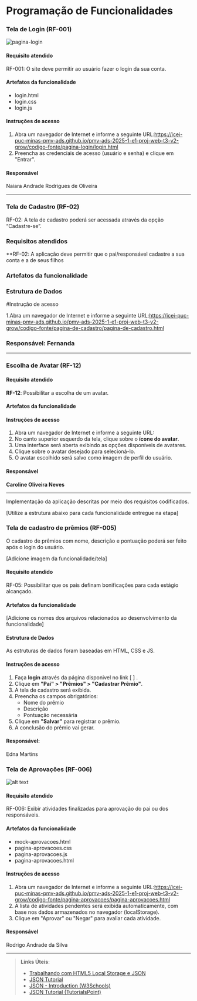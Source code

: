 # Programação de Funcionalidades

### Tela de Login (RF-001)

![pagina-login](https://github.com/user-attachments/assets/88a28180-0912-461b-ade0-7f96ac3566a2)

#### Requisito atendido 

RF-001: O site deve permitir ao usuário fazer o login da sua conta.

#### Artefatos da funcionalidade

- login.html
- login.css
- login.js

#### Instruções de acesso

1.	Abra um navegador de Internet e informe a seguinte URL:https://icei-puc-minas-pmv-ads.github.io/pmv-ads-2025-1-e1-proj-web-t3-v2-grow/codigo-fonte/pagina-login/login.html
2.	Preencha as credenciais de acesso (usuário e senha) e clique em "Entrar".
   
#### Responsável
Naiara Andrade Rodrigues de Oliveira
<hr>



### Tela de Cadastro (RF-02)

RF-02: A tela de cadastro poderá ser acessada através da opção “Cadastre-se”. 

### Requisitos atendidos 

**RF-02: A aplicação deve permitir que o pai/responsável cadastre a sua conta e a de seus filhos

### Artefatos da funcionalidade

### Estrutura de Dados

#Instrução de acesso

1.Abra um navegador de Internet e informe a seguinte URL:https://icei-puc-minas-pmv-ads.github.io/pmv-ads-2025-1-e1-proj-web-t3-v2-grow/codigo-fonte/pagina-de-cadastro/pagina-de-cadastro.html


### Responsável: Fernanda

<hr>


### Escolha de Avatar (RF-12)

#### Requisito atendido

**RF-12**: Possibilitar a escolha de um avatar.

#### Artefatos da funcionalidade

#### Instruções de acesso
1. Abra um navegador de Internet e informe a seguinte URL:   
2. No canto superior esquerdo da tela, clique sobre o **ícone do avatar**.
3. Uma interface será aberta exibindo as opções disponíveis de avatares.  
4. Clique sobre o avatar desejado para selecioná-lo.  
5. O avatar escolhido será salvo como imagem de perfil do usuário.  

#### Responsável

**Caroline Oliveira Neves**

<hr>

Implementação da aplicação descritas por meio dos requisitos codificados. 

[Utilize a estrutura abaixo para cada funcionalidade entregue na etapa]

### Tela de cadastro de prêmios (RF-005)

O cadastro de prêmios com nome, descrição e pontuação poderá ser feito após o login do usuário.

[Adicione imagem da funcionalidade/tela]

#### Requisito atendido

RF-05:	Possibilitar que os pais definam bonificações para cada estágio alcançado.

#### Artefatos da funcionalidade

[Adicione os nomes dos arquivos relacionados ao desenvolvimento da funcionalidade]

#### Estrutura de Dados

As estruturas de dados foram baseadas em HTML, CSS e JS.

#### Instruções de acesso

1. Faça **login** através da página disponivel no link [ ] .
2. Clique em **"Pai" > "Prêmios" > "Cadastrar Prêmio"**.
3. A tela de cadastro será exibida.
4. Preencha os campos obrigatórios:
   - Nome do prêmio
   - Descrição
   - Pontuação necessária
5. Clique em **"Salvar"** para registrar o prêmio.
6. A conclusão do prêmio vai gerar.


#### Responsável: 

Edna Martins


### Tela de Aprovações (RF-006)

 ![alt text](./img/funcionalidades-aprovacoes.png)

#### Requisito atendido 

RF-006: Exibir atividades finalizadas para aprovação do pai ou dos responsáveis.

#### Artefatos da funcionalidade

- mock-aprovacoes.html
- pagina-aprovacoes.css
- pagina-aprovacoes.js
- pagina-aprovacoes.html


#### Instruções de acesso

1.	Abra um navegador de Internet e informe a seguinte URL:https://icei-puc-minas-pmv-ads.github.io/pmv-ads-2025-1-e1-proj-web-t3-v2-grow/codigo-fonte/pagina-aprovacoes/pagina-aprovacoes.html
2.	A lista de atividades pendentes será exibida automaticamente, com base nos dados armazenados no navegador (localStorage).
3. Clique em "Aprovar" ou "Negar" para avaliar cada atividade.

#### Responsável
Rodrigo Andrade da Silva
<hr>

> **Links Úteis**:
> - [Trabalhando com HTML5 Local Storage e JSON](https://www.devmedia.com.br/trabalhando-com-html5-local-storage-e-json/29045)
> - [JSON Tutorial](https://www.w3resource.com/JSON)
> - [JSON - Introduction (W3Schools)](https://www.w3schools.com/js/js_json_intro.asp)
> - [JSON Tutorial (TutorialsPoint)](https://www.tutorialspoint.com/json/index.htm)

